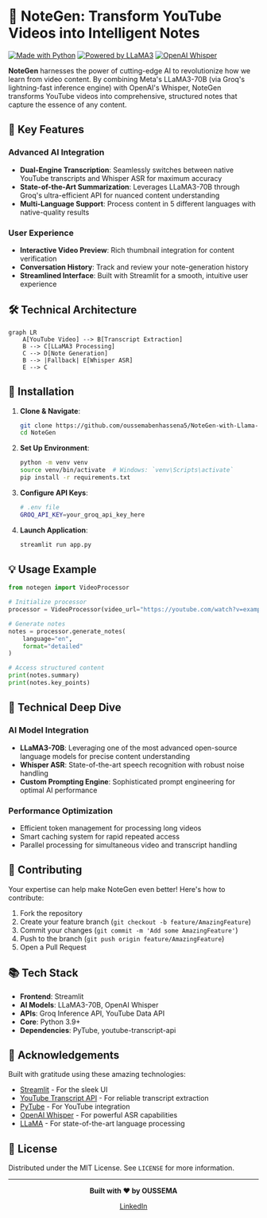 # 🎥 NoteGen: Transform YouTube Videos into Intelligent Notes

[![Made with Python](https://img.shields.io/badge/Made%20with-Python-1f425f.svg)](https://www.python.org/)
[![Powered by LLaMA3](https://img.shields.io/badge/Powered%20by-LLaMA3--70B-blue)](https://ai.meta.com/llama/)
[![OpenAI Whisper](https://img.shields.io/badge/ASR-OpenAI%20Whisper-green)](https://github.com/openai/whisper)

**NoteGen** harnesses the power of cutting-edge AI to revolutionize how we learn from video content. By combining Meta's LLaMA3-70B (via Groq's lightning-fast inference engine) with OpenAI's Whisper, NoteGen transforms YouTube videos into comprehensive, structured notes that capture the essence of any content.

## 🚀 Key Features

### Advanced AI Integration
- **Dual-Engine Transcription**: Seamlessly switches between native YouTube transcripts and Whisper ASR for maximum accuracy
- **State-of-the-Art Summarization**: Leverages LLaMA3-70B through Groq's ultra-efficient API for nuanced content understanding
- **Multi-Language Support**: Process content in 5 different languages with native-quality results

### User Experience
- **Interactive Video Preview**: Rich thumbnail integration for content verification
- **Conversation History**: Track and review your note-generation history
- **Streamlined Interface**: Built with Streamlit for a smooth, intuitive user experience

## 🛠️ Technical Architecture

```mermaid
graph LR
    A[YouTube Video] --> B[Transcript Extraction]
    B --> C[LLaMA3 Processing]
    C --> D[Note Generation]
    B --> |Fallback| E[Whisper ASR]
    E --> C
```

## 🔧 Installation

1. **Clone & Navigate**:
    ```bash
    git clone https://github.com/oussemabenhassena5/NoteGen-with-Llama-and-whisper.git
    cd NoteGen
    ```

2. **Set Up Environment**:
    ```bash
    python -m venv venv
    source venv/bin/activate  # Windows: `venv\Scripts\activate`
    pip install -r requirements.txt
    ```

3. **Configure API Keys**:
    ```bash
    # .env file
    GROQ_API_KEY=your_groq_api_key_here
    ```

4. **Launch Application**:
    ```bash
    streamlit run app.py
    ```

## 💡 Usage Example

```python
from notegen import VideoProcessor

# Initialize processor
processor = VideoProcessor(video_url="https://youtube.com/watch?v=example")

# Generate notes
notes = processor.generate_notes(
    language="en",
    format="detailed"
)

# Access structured content
print(notes.summary)
print(notes.key_points)
```

## 🔬 Technical Deep Dive

### AI Model Integration
- **LLaMA3-70B**: Leveraging one of the most advanced open-source language models for precise content understanding
- **Whisper ASR**: State-of-the-art speech recognition with robust noise handling
- **Custom Prompting Engine**: Sophisticated prompt engineering for optimal AI performance

### Performance Optimization
- Efficient token management for processing long videos
- Smart caching system for rapid repeated access
- Parallel processing for simultaneous video and transcript handling

## 🤝 Contributing

Your expertise can help make NoteGen even better! Here's how to contribute:

1. Fork the repository
2. Create your feature branch (`git checkout -b feature/AmazingFeature`)
3. Commit your changes (`git commit -m 'Add some AmazingFeature'`)
4. Push to the branch (`git push origin feature/AmazingFeature`)
5. Open a Pull Request

## 📚 Tech Stack

- **Frontend**: Streamlit
- **AI Models**: LLaMA3-70B, OpenAI Whisper
- **APIs**: Groq Inference API, YouTube Data API
- **Core**: Python 3.9+
- **Dependencies**: PyTube, youtube-transcript-api

## 🙏 Acknowledgements

Built with gratitude using these amazing technologies:
- [Streamlit](https://streamlit.io/) - For the sleek UI
- [YouTube Transcript API](https://github.com/jdepoix/youtube-transcript-api) - For reliable transcript extraction
- [PyTube](https://github.com/pytube/pytube) - For YouTube integration
- [OpenAI Whisper](https://github.com/openai/whisper) - For powerful ASR capabilities
- [LLaMA](https://ai.meta.com/llama/) - For state-of-the-art language processing

## 📝 License

Distributed under the MIT License. See `LICENSE` for more information.

---

<div align="center">
    
**Built with ❤️ by OUSSEMA**

[LinkedIn](linkedin.com/in/oussema-ben-hassena-b445122a4) 

</div>
